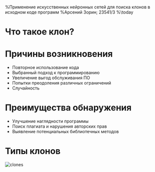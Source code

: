 %Применение искусственных нейронных сетей для поиска клонов в исходном коде программ
%Арсений Зорин; 23541/3
%\today

# Что такое клон?

# Причины возникновения

- Повторное использование кода
- Выбранный подход к программированию
- Увеличение выгод обслуживания ПО
- Попытки преодоления различных ограничений
- Случайность

# Преимущества обнаружения

- Улучшение наглядности программы
- Поиск плагиата и нарушения авторских прав
- Выявление потенциальных библиотечных методов

# Типы клонов

![clones](clones1.png)
